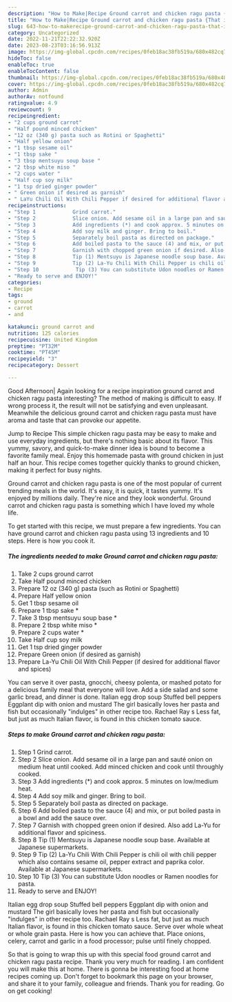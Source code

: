 ```yaml
---
description: "How to Make|Recipe Ground carrot and chicken ragu pasta {That is Simple"
title: "How to Make|Recipe Ground carrot and chicken ragu pasta {That is Simple"
slug: 643-how-to-makerecipe-ground-carrot-and-chicken-ragu-pasta-that-is-simple
category: Uncategorized
date: 2022-11-21T22:22:32.920Z
date: 2023-08-23T03:16:56.913Z
image: https://img-global.cpcdn.com/recipes/0feb18ac38fb519a/680x482cq70/ground-carrot-and-chicken-ragu-pasta-recipe-main-photo.jpg
hideToc: false
enableToc: true
enableTocContent: false
thumbnail: https://img-global.cpcdn.com/recipes/0feb18ac38fb519a/680x482cq70/ground-carrot-and-chicken-ragu-pasta-recipe-main-photo.jpg
cover: https://img-global.cpcdn.com/recipes/0feb18ac38fb519a/680x482cq70/ground-carrot-and-chicken-ragu-pasta-recipe-main-photo.jpg
author: Admin
authorAv: notfound
ratingvalue: 4.9
reviewcount: 9
recipeingredient:
- "2 cups ground carrot"
- "Half pound minced chicken"
- "12 oz (340 g) pasta such as Rotini or Spaghetti"
- "Half yellow onion"
- "1 tbsp sesame oil"
- "1 tbsp sake "
- "3 tbsp mentsuyu soup base "
- "2 tbsp white miso "
- "2 cups water "
- "Half cup soy milk"
- "1 tsp dried ginger powder"
- " Green onion if desired as garnish"
- " LaYu Chili Oil With Chili Pepper if desired for additional flavor and spices"
recipeinstructions:
- "Step 1            Grind carrot."
- "Step 2            Slice onion. Add sesame oil in a large pan and sauté onion on medium heat until cooked. Add minced chicken and cook until throughly cooked."
- "Step 3            Add ingredients (*) and cook approx. 5 minutes on low/medium heat."
- "Step 4            Add soy milk and ginger. Bring to boil."
- "Step 5            Separately boil pasta as directed on package."
- "Step 6            Add boiled pasta to the sauce (4) and mix, or put boiled pasta in a bowl and add the sauce over."
- "Step 7            Garnish with chopped green onion if desired. Also add La-Yu for additional flavor and spiciness."
- "Step 8            Tip (1) Mentsuyu is Japanese noodle soup base. Available at Japanese supermarkets."
- "Step 9            Tip (2) La-Yu Chili With Chili Pepper is chili oil with chili pepper which also contains sesame oil, pepper extract and paprika color. Available at Japanese supermarkets."
- "Step 10            Tip (3) You can substitute Udon noodles or Ramen noodles for pasta."
- "Ready to serve and ENJOY!"
categories:
- Recipe
tags:
- ground
- carrot
- and

katakunci: ground carrot and 
nutrition: 125 calories
recipecuisine: United Kingdom
preptime: "PT32M"
cooktime: "PT45M"
recipeyield: "3"
recipecategory: Dessert

---
```



Good Afternoon| Again looking for a recipe inspiration ground carrot and chicken ragu pasta interesting? The method of making is difficult to easy. If wrong process it, the result will not be satisfying and even unpleasant. Meanwhile the delicious ground carrot and chicken ragu pasta must have aroma and taste that can provoke our appetite.





Jump to Recipe This simple chicken ragu pasta may be easy to make and use everyday ingredients, but there&#39;s nothing basic about its flavor. This yummy, savory, and quick-to-make dinner idea is bound to become a favorite family meal. Enjoy this homemade pasta with ground chicken in just half an hour. This recipe comes together quickly thanks to ground chicken, making it perfect for busy nights.

Ground carrot and chicken ragu pasta is one of the most popular of current trending meals in the world. It's easy, it is quick, it tastes yummy. It's enjoyed by millions daily. They're nice and they look wonderful. Ground carrot and chicken ragu pasta is something which I have loved my whole life.


To get started with this recipe, we must prepare a few ingredients. You can have ground carrot and chicken ragu pasta using 13 ingredients and 10 steps. Here is how you cook it.

<!--inarticleads1-->

##### The ingredients needed to make Ground carrot and chicken ragu pasta:

1. Take 2 cups ground carrot
1. Take Half pound minced chicken
1. Prepare 12 oz (340 g) pasta (such as Rotini or Spaghetti)
1. Prepare Half yellow onion
1. Get 1 tbsp sesame oil
1. Prepare 1 tbsp sake *
1. Take 3 tbsp mentsuyu soup base *
1. Prepare 2 tbsp white miso *
1. Prepare 2 cups water *
1. Take Half cup soy milk
1. Get 1 tsp dried ginger powder
1. Prepare  Green onion (if desired as garnish)
1. Prepare  La-Yu Chili Oil With Chili Pepper (if desired for additional flavor and spices)


You can serve it over pasta, gnocchi, cheesy polenta, or mashed potato for a delicious family meal that everyone will love. Add a side salad and some garlic bread, and dinner is done. Italian egg drop soup Stuffed bell peppers Eggplant dip with onion and mustard The girl basically loves her pasta and fish but occasionally &#34;indulges&#34; in other recipe too. Rachael Ray s Less fat, but just as much Italian flavor, is found in this chicken tomato sauce. 

<!--inarticleads2-->

##### Steps to make Ground carrot and chicken ragu pasta:

1. Step 1            Grind carrot.
1. Step 2            Slice onion. Add sesame oil in a large pan and sauté onion on medium heat until cooked. Add minced chicken and cook until throughly cooked.
1. Step 3            Add ingredients (*) and cook approx. 5 minutes on low/medium heat.
1. Step 4            Add soy milk and ginger. Bring to boil.
1. Step 5            Separately boil pasta as directed on package.
1. Step 6            Add boiled pasta to the sauce (4) and mix, or put boiled pasta in a bowl and add the sauce over.
1. Step 7            Garnish with chopped green onion if desired. Also add La-Yu for additional flavor and spiciness.
1. Step 8            Tip (1) Mentsuyu is Japanese noodle soup base. Available at Japanese supermarkets.
1. Step 9            Tip (2) La-Yu Chili With Chili Pepper is chili oil with chili pepper which also contains sesame oil, pepper extract and paprika color. Available at Japanese supermarkets.
1. Step 10            Tip (3) You can substitute Udon noodles or Ramen noodles for pasta.
1. Ready to serve and ENJOY!

Italian egg drop soup Stuffed bell peppers Eggplant dip with onion and mustard The girl basically loves her pasta and fish but occasionally &#34;indulges&#34; in other recipe too. Rachael Ray s Less fat, but just as much Italian flavor, is found in this chicken tomato sauce. Serve over whole wheat or whole grain pasta. Here is how you can achieve that. Place onions, celery, carrot and garlic in a food processor; pulse until finely chopped. 

So that is going to wrap this up with this special food ground carrot and chicken ragu pasta recipe. Thank you very much for reading. I am confident you will make this at home. There is gonna be interesting food at home recipes coming up. Don't forget to bookmark this page on your browser, and share it to your family, colleague and friends. Thank you for reading. Go on get cooking!
